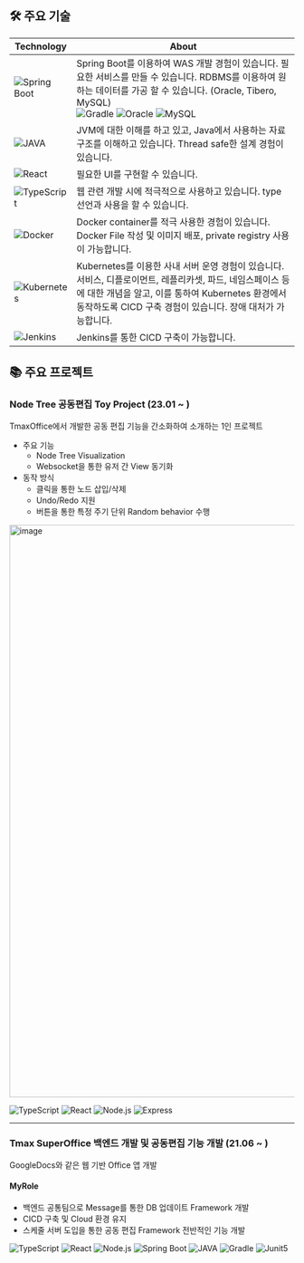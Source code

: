 ## 🛠️ 주요 기술

|Technology|About|
|--|--|
|![Spring Boot](https://img.shields.io/badge/SpringBoot-6DB33F?style=for-the-badge&logo=SpringBoot&logoColor=FFFFFF)|Spring Boot를 이용하여 WAS 개발 경험이 있습니다. 필요한 서비스를 만들 수 있습니다. RDBMS를 이용하여 원하는 데이터를 가공 할 수 있습니다. (Oracle, Tibero, MySQL)<br/>![Gradle](https://img.shields.io/badge/Gradle-02303A?style=for-the-badge&logo=Gradle&logoColor=FFFFFF) ![Oracle](https://img.shields.io/badge/Oracle-F80000?style=for-the-badge&logo=Oracle&logoColor=FFFFFF) ![MySQL](https://img.shields.io/badge/MySQL-4479A1?style=for-the-badge&logo=MySQL&logoColor=FFFFFF)|
|![JAVA](https://img.shields.io/badge/Java-3766AB?style=for-the-badge&logo=Java&logoColor=FFFFFF)|JVM에 대한 이해를 하고 있고, Java에서 사용하는 자료구조를 이해하고 있습니다. Thread safe한 설계 경험이 있습니다.|
|![React](https://img.shields.io/badge/React-4395D1?style=for-the-badge&logo=react&logoColor=FFFFFF)|필요한 UI를 구현할 수 있습니다.|
|![TypeScript](https://img.shields.io/badge/TypeScript-007ACC?style=for-the-badge&logo=typescript&logoColor=FFFFFF)|웹 관련 개발 시에 적극적으로 사용하고 있습니다. type 선언과 사용을 할 수 있습니다.|
|![Docker](https://img.shields.io/badge/Docker-2496ED?style=for-the-badge&logo=Docker&logoColor=FFFFFF)|Docker container를 적극 사용한 경험이 있습니다. Docker File 작성 및 이미지 배포, private registry 사용이 가능합니다.|
|![Kubernetes](https://img.shields.io/badge/Kubernetes-326CE5?style=for-the-badge&logo=Kubernetes&logoColor=FFFFFF)|Kubernetes를 이용한 사내 서버 운영 경험이 있습니다. 서비스, 디플로이먼트, 레플리카셋, 파드, 네임스페이스 등에 대한 개념을 알고, 이를 통하여 Kubernetes 환경에서 동작하도록 CICD 구축 경험이 있습니다. 장애 대처가 가능합니다.|
|![Jenkins](https://img.shields.io/badge/Jenkins-D24939?style=for-the-badge&logo=Jenkins&logoColor=FFFFFF)|Jenkins를 통한 CICD 구축이 가능합니다.|

## 📚 주요 프로젝트

### Node Tree 공동편집 Toy Project (23.01 ~ )
TmaxOffice에서 개발한 공동 편집 기능을 간소화하여 소개하는 1인 프로젝트  
* 주요 기능
  * Node Tree Visualization
  * Websocket을 통한 유저 간 View 동기화
* 동작 방식
  * 클릭을 통한 노드 삽입/삭제
  * Undo/Redo 지원
  * 버튼을 통한 특정 주기 단위 Random behavior 수행
<img width="1011" alt="image" src="https://user-images.githubusercontent.com/86861280/218119104-88595ff7-f818-4003-b7b2-64d4ac9b6245.png">  

![TypeScript](https://img.shields.io/badge/TypeScript-007ACC?style=for-the-badge&logo=typescript&logoColor=FFFFFF) ![React](https://img.shields.io/badge/React-4395D1?style=for-the-badge&logo=react&logoColor=FFFFFF) ![Node.js](https://img.shields.io/badge/Node.js-339933?style=for-the-badge&logo=Node.js&logoColor=FFFFFF) ![Express](https://img.shields.io/badge/Express-000000?style=for-the-badge&logo=Express&logoColor=FFFFFF)

<hr>

### Tmax SuperOffice 백엔드 개발 및 공동편집 기능 개발 (21.06 ~ )  
GoogleDocs와 같은 웹 기반 Office 앱 개발  

#### MyRole
* 백엔드 공통팀으로 Message를 통한 DB 업데이트 Framework 개발
* CICD 구축 및 Cloud 환경 유지
* 스케줄 서버 도입을 통한 공동 편집 Framework 전반적인 기능 개발

![TypeScript](https://img.shields.io/badge/TypeScript-007ACC?style=for-the-badge&logo=typescript&logoColor=FFFFFF) ![React](https://img.shields.io/badge/React-4395D1?style=for-the-badge&logo=react&logoColor=FFFFFF) ![Node.js](https://img.shields.io/badge/Node.js-339933?style=for-the-badge&logo=Node.js&logoColor=FFFFFF) ![Spring Boot](https://img.shields.io/badge/SpringBoot-6DB33F?style=for-the-badge&logo=SpringBoot&logoColor=FFFFFF) ![JAVA](https://img.shields.io/badge/Java-3766AB?style=for-the-badge&logo=Java&logoColor=FFFFFF) ![Gradle](https://img.shields.io/badge/Gradle-02303A?style=for-the-badge&logo=Gradle&logoColor=FFFFFF) ![Junit5](https://img.shields.io/badge/JUnit5-25A162?style=for-the-badge&logo=JUnit5&logoColor=FFFFFF)
